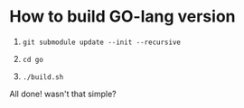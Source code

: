 # How to build GO-lang version

1) `git submodule update --init --recursive`

2) `cd go`

3) `./build.sh`

All done! wasn't that simple? 
